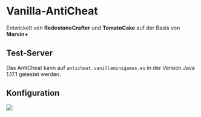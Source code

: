 # Vanilla-AntiCheat
Entwickelt von **RedestoneCrafter** und **TomatoCake** auf der Basis von **Marvin+**

## Test-Server
Das AntiCheat kann auf `anticheat.vanillaminigames.eu` in der Version Java 1.17.1 getestet werden.

## Konfiguration
![](https://cdn.discordapp.com/emojis/825296138148118528.png)
